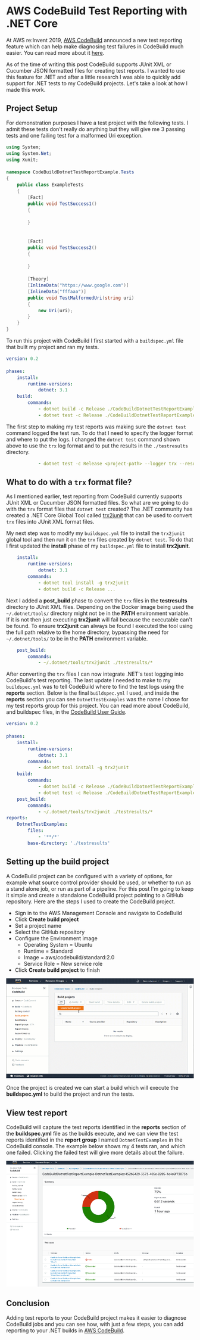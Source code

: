 # AWS CodeBuild Test Reporting with .NET Core

At AWS re:Invent 2019, [AWS CodeBuild](https://aws.amazon.com/codebuild/) announced a new test reporting feature which can help make diagnosing test failures in CodeBuild much easier. You can read more about it [here](https://aws.amazon.com/blogs/devops/test-reports-with-aws-codebuild/).

As of the time of writing this post CodeBuild supports JUnit XML or Cucumber JSON formatted files for creating test reports. I wanted to use this feature for .NET and after a little research I was able to quickly add support for .NET tests to my CodeBuild projects. Let's take a look at how I made this work.

## Project Setup

For demonstration purposes I have a test project with the following tests. I admit these tests don't really do anything but they will give me 3 passing tests and one failing test for a malformed Uri exception.

```csharp
using System;
using System.Net;
using Xunit;

namespace CodeBuildDotnetTestReportExample.Tests
{
    public class ExampleTests
    {
        [Fact]
        public void TestSuccess1()
        {

        }


        [Fact]
        public void TestSuccess2()
        {

        }

        [Theory]
        [InlineData("https://www.google.com")]
        [InlineData("fffaaa")]
        public void TestMalformedUri(string uri)
        {
            new Uri(uri);
        }
    }
}
```

To run this project with CodeBuild I first started with a `buildspec.yml` file that built my project and ran my tests.

```yml
version: 0.2

phases:
    install:
        runtime-versions:
            dotnet: 3.1
    build:
        commands:
            - dotnet build -c Release ./CodeBuildDotnetTestReportExample/CodeBuildDotnetTestReportExample.csproj
            - dotnet test -c Release ./CodeBuildDotnetTestReportExample.Tests/CodeBuildDotnetTestReportExample.Tests.csproj
```

The first step to making my test reports was making sure the `dotnet test` command logged the test run. To do that I need to specify the logger format and where to put the logs. I changed the `dotnet test` command shown above to use the `trx` log format and to put the results in the `./testresults` directory.

```yml
            - dotnet test -c Release <project-path> --logger trx --results-directory ./testresults
```

## What to do with a `trx` format file?

As I mentioned earlier, test reporting from CodeBuild currently supports JUnit XML or Cucumber JSON formatted files. So what are we going to do with the `trx` format files that `dotnet test` created? The .NET community has created a .NET Core Global Tool called [trx2junit](https://www.nuget.org/packages/trx2junit/) that can be used to convert `trx` files into JUnit XML format files.

My next step was to modify my `buildspec.yml` file to install the `trx2junit` global tool and then run it on the `trx` files created by `dotnet test`. To do that I first updated the **install** phase of my `buildspec.yml` file to install **trx2junit**.

```yml
    install:
        runtime-versions:
            dotnet: 3.1
        commands:
            - dotnet tool install -g trx2junit
            - dotnet build -c Release ...
```

Next I added a **post_build** phase to convert the `trx` files in the **testresults** directory to JUnit XML files. Depending on the Docker image being used the `~/.dotnet/tools/` directory might not be in the **PATH** environment variable. If it is not then just executing **trx2junit** will fail because the executable can't be found. To ensure **trx2junit** can always be found I executed the tool using the full path relative to the home directory, bypassing the need for `~/.dotnet/tools/` to be in the **PATH** environment variable.

```yml
    post_build:
        commands:
            - ~/.dotnet/tools/trx2junit ./testresults/*
```

After converting the `trx` files I can now integrate .NET's test logging into CodeBuild's test reporting. The last update I needed to make to my `buildspec.yml` was to tell CodeBuild where to find the test logs using the **reports** section. Below is the final `buildspec.yml` I used, and inside the **reports** section you can see `DotnetTestExamples` was the name I chose for my test reports group for this project. You can read more about CodeBuild, and buildspec files, in the [CodeBuild User Guide](https://docs.aws.amazon.com/codebuild/latest/userguide/welcome.html).

```yml
version: 0.2

phases:
    install:
        runtime-versions:
            dotnet: 3.1
        commands:
            - dotnet tool install -g trx2junit
    build:
        commands:
            - dotnet build -c Release ./CodeBuildDotnetTestReportExample/CodeBuildDotnetTestReportExample.csproj
            - dotnet test -c Release ./CodeBuildDotnetTestReportExample.Tests/CodeBuildDotnetTestReportExample.Tests.csproj --logger trx --results-directory ./testresults
    post_build:
        commands:
            - ~/.dotnet/tools/trx2junit ./testresults/*
reports:
    DotnetTestExamples:
        files:
            - '**/*'
        base-directory: './testresults'
```

## Setting up the build project

A CodeBuild project can be configured with a variety of options, for example what source control provider should be used, or whether to run as a stand alone job, or run as part of a pipeline. For this post I'm going to keep it simple and create a standalone CodeBuild project pointing to a GitHub repository. Here are the steps I used to create the CodeBuild project.

* Sign in to the AWS Management Console and navigate to CodeBuild
* Click **Create build project**
* Set a project name
* Select the GitHub repository
* Configure the Environment image
  * Operating System = Ubuntu
  * Runtime = Standard
  * Image = aws/codebuild/standard:2.0
  * Service Role = New service role
* Click **Create build project** to finish

![alt text](./resources/build-setup.gif "CodeBuild project Setup")

Once the project is created we can start a build which will execute the **buildspec.yml** to build the project and run the tests.

## View test report

CodeBuild will capture the test reports identified in the **reports** section of the **buildspec.yml** file as the builds execute, and we can view the test reports identified in the **report group** I named `DotnetTestExamples` in the CodeBuild console. The example below shows my 4 tests ran, and which one failed. Clicking the failed test will give more details about the failure.

![alt text](./resources/report-overview.png "Test report")

## Conclusion

Adding test reports to your CodeBuild project makes it easier to diagnose CodeBuild jobs and you can see how, with just a few steps, you can add reporting to your .NET builds in [AWS CodeBuild](https://aws.amazon.com/codebuild/).
